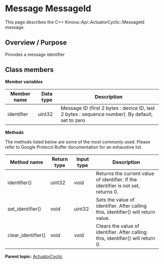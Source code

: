 # Message MessageId

This page describes the C++ Kinova::Api::ActuatorCyclic::MessageId message.

## Overview / Purpose

Provides a message identifier

## Class members

 **Member variables** 

|Member name|Data type|Description|
|-----------|---------|-----------|
|identifier|uint32|Message ID \(first 2 bytes : device ID, last 2 bytes : sequence number\). By default, set to zero|

 **Methods** 

The methods listed below are some of the most commonly used. Please refer to Google Protocol Buffer documentation for an exhaustive list.

|Method name|Return type|Input type|Description|
|-----------|-----------|----------|-----------|
|identifier\(\)|uint32|void|Returns the current value of identifier. If the identifier is not set, returns 0.|
|set\_identifier\(\)|void|uint32|Sets the value of identifier. After calling this, identifier\(\) will return value.|
|clear\_identifier\(\)|void|void|Clears the value of identifier. After calling this, identifier\(\) will return 0.|

**Parent topic:** [ActuatorCyclic](../references/summary_ActuatorCyclic.md)

